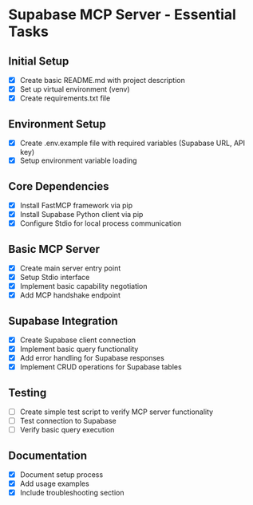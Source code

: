 # Supabase MCP Server - Essential Tasks

## Initial Setup
- [x] Create basic README.md with project description
- [x] Set up virtual environment (venv)
- [x] Create requirements.txt file

## Environment Setup
- [x] Create .env.example file with required variables (Supabase URL, API key)
- [x] Setup environment variable loading

## Core Dependencies
- [x] Install FastMCP framework via pip
- [x] Install Supabase Python client via pip
- [x] Configure Stdio for local process communication

## Basic MCP Server
- [x] Create main server entry point
- [x] Setup Stdio interface
- [x] Implement basic capability negotiation
- [x] Add MCP handshake endpoint

## Supabase Integration
- [x] Create Supabase client connection
- [x] Implement basic query functionality
- [x] Add error handling for Supabase responses
- [x] Implement CRUD operations for Supabase tables

## Testing
- [ ] Create simple test script to verify MCP server functionality
- [ ] Test connection to Supabase
- [ ] Verify basic query execution

## Documentation
- [x] Document setup process
- [x] Add usage examples
- [x] Include troubleshooting section
